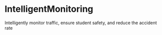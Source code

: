 # IntelligentMonitoring
Intelligently monitor traffic, ensure student safety, and reduce the accident rate

